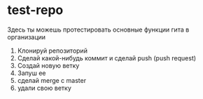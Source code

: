 # test-repo
Здесь ты можешь протестировать основные функции гита в организации
1. Клонируй репозиторий
2. Сделай какой-нибудь коммит и сделай push (push request)
3. Создай новую ветку
4. Запуш ее
5. сделай merge с master
6. удали свою ветку
